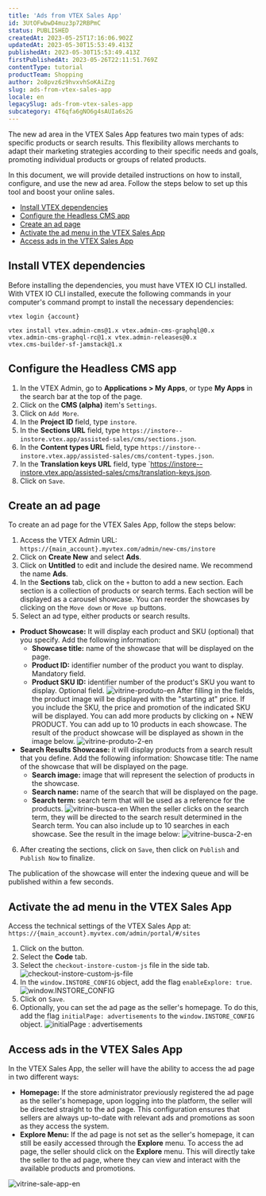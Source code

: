 ```yaml
---
title: 'Ads from VTEX Sales App'
id: 3UtOFwbwD4muz3p72RBPmC
status: PUBLISHED
createdAt: 2023-05-25T17:16:06.902Z
updatedAt: 2023-05-30T15:53:49.413Z
publishedAt: 2023-05-30T15:53:49.413Z
firstPublishedAt: 2023-05-26T22:11:51.769Z
contentType: tutorial
productTeam: Shopping
author: 2o8pvz6z9hvxvhSoKAiZzg
slug: ads-from-vtex-sales-app
locale: en
legacySlug: ads-from-vtex-sales-app
subcategory: 4T6qfa6gNO6g4sAUIa6s2G
---
```


The new ad area in the VTEX Sales App features two main types of ads: specific products or search results. This flexibility allows merchants to adapt their marketing strategies according to their specific needs and goals, promoting individual products or groups of related products.

In this document, we will provide detailed instructions on how to install, configure, and use the new ad area. Follow the steps below to set up this tool and boost your online sales.

* [Install VTEX dependencies](#install-vtex-dependencies)
* [Configure the Headless CMS app](#configure-the-headless-cms-app)
* [Create an ad page](#create-an-ad-page)
* [Activate the ad menu in the VTEX Sales App](#activate-the-ad-menu-in-the-vtex-sales-app)
* [Access ads in the VTEX Sales App](#access-ads–in-the-vtex-sales-app)

## Install VTEX dependencies

Before installing the dependencies, you must have VTEX IO CLI installed. With VTEX IO CLI installed, execute the following commands in your computer's command prompt to install the necessary dependencies:

```
vtex login {account}

vtex install vtex.admin-cms@1.x vtex.admin-cms-graphql@0.x 
vtex.admin-cms-graphql-rc@1.x vtex.admin-releases@0.x 
vtex.cms-builder-sf-jamstack@1.x
```

## Configure the Headless CMS app

1. In the VTEX Admin, go to **Applications > My Apps**, or type **My Apps** in the search bar at the top of the page.
2. Click on the **CMS (alpha)** item's `Settings`.
3. Click on `Add More`.
4. In the **Project ID** field, type `instore`.
5. In the **Sections URL** field, type `https://instore--instore.vtex.app/assisted-sales/cms/sections.json`.
6. In the **Content types URL** field, type `https://instore--instore.vtex.app/assisted-sales/cms/content-types.json`.
7. In the **Translation keys URL** field, type `https://instore--instore.vtex.app/assisted-sales/cms/translation-keys.json.
8. Click on `Save`.

## Create an ad page

To create an ad page for the VTEX Sales App, follow the steps below:

1. Access the VTEX Admin URL: `https://{main_account}.myvtex.com/admin/new-cms/instore`
2. Click on **Create New** and select **Ads**.
3. Click on **Untitled** to edit and include the desired name. We recommend the name **Ads**.
4. In the **Sections** tab, click on the `+` button to add a new section. Each section is a collection of products or search terms. Each section will be displayed as a carousel showcase. You can reorder the showcases by clicking on the `Move down` or `Move up` buttons.
5. Select an ad type, either products or search results.
  - **Product Showcase:** It will display each product and SKU (optional) that you specify. Add the following information:
    - **Showcase title:** name of the showcase that will be displayed on the page.
    - **Product ID:** identifier number of the product you want to display. Mandatory field.
    - **Product SKU ID:** identifier number of the product's SKU you want to display. Optional field.
![vitrine-produto-en](https://images.ctfassets.net/alneenqid6w5/6SREOFdog1AfNXqyhH0I5Z/055391c146dbfe153d0161eb1f9af701/image.png)
After filling in the fields, the product image will be displayed with the "starting at" price. If you include the SKU, the price and promotion of the indicated SKU will be displayed. You can add more products by clicking on + NEW PRODUCT. You can add up to 10 products in each showcase.
The result of the product showcase will be displayed as shown in the image below.
![vitrine-produto-2-en](https://images.ctfassets.net/alneenqid6w5/3SY8POqXIAK0Qi2lWax8qq/f288b81bbd6f3f9e788afdccead5286e/image.png)
  - **Search Results Showcase:** it will display products from a search result that you define. Add the following information:
Showcase title: The name of the showcase that will be displayed on the page.
    - **Search image:** image that will represent the selection of products in the showcase.
    - **Search name:** name of the search that will be displayed on the page.
    - **Search term:** search term that will be used as a reference for the products.
![vitrine-busca-en](https://images.ctfassets.net/alneenqid6w5/2nOoe8dF1IaF1YPIr3N3dV/79a8cc3b08dd79d76d402456e47a62ac/image.png)
When the seller clicks on the search term, they will be directed to the search result determined in the Search term. You can also include up to 10 searches in each showcase. See the result in the image below:
![vitrine-busca-2-en](https://images.ctfassets.net/alneenqid6w5/s6MJ80nGy16Ex39NnPwnT/58073fd76945673090d787622ebcc09a/image.png)
<ol start="6">
  <li>After creating the sections, click on <code>Save</code>, then click on <code>Publish</code> and <code>Publish Now</code> to finalize.</li>
</ol> 

The publication of the showcase will enter the indexing queue and will be published within a few seconds.

## Activate the ad menu in the VTEX Sales App

Access the technical settings of the VTEX Sales App at:
```https://{main_account}.myvtex.com/admin/portal/#/sites```

1. Click on the <i class="fas fa-cog"></i> button.
2. Select the **Code** tab.
3. Select the `checkout-instore-custom-js` file in the side tab.
![checkout-instore-custom-js-file](https://images.ctfassets.net/alneenqid6w5/6JgOUD4YUDyArNzUkgzIVJ/8f4cdc9e643abd06f8b3ef4ecc906040/image.png)
5. In the `window.INSTORE_CONFIG` object, add the flag `enableExplore: true`.
![window.INSTORE_CONFIG](https://images.ctfassets.net/alneenqid6w5/6kpTp7g4zRuIsyYGdo5Bio/e2984ba814f55a81a0b4263ff9d1a694/image.png)
6. Click on <i class="fas fa-save"></i> `Save`.
7. Optionally, you can set the ad page as the seller's homepage. To do this, add the flag `initialPage: advertisements` to the `window.INSTORE_CONFIG` object.
![initialPage : advertisements](https://images.ctfassets.net/alneenqid6w5/1zS4dgPnw7Q0ZP2w0thQdt/57c885204ca51226610e97e88f2e85e4/image.png)

## Access ads in the VTEX Sales App

In the VTEX Sales App, the seller will have the ability to access the ad page in two different ways:

* **Homepage:** If the store administrator previously registered the ad page as the seller's homepage, upon logging into the platform, the seller will be directed straight to the ad page. This configuration ensures that sellers are always up-to-date with relevant ads and promotions as soon as they access the system.
* **Explore Menu:** If the ad page is not set as the seller's homepage, it can still be easily accessed through the **Explore** menu. To access the ad page, the seller should click on the **Explore** menu. This will directly take the seller to the ad page, where they can view and interact with the available products and promotions.

![vitrine-sale-app-en](https://images.ctfassets.net/alneenqid6w5/3YddBVVXNGJiVWfDK1xUrg/b1924f30b51e02d7c4fa4ca057b162bb/image.png)
